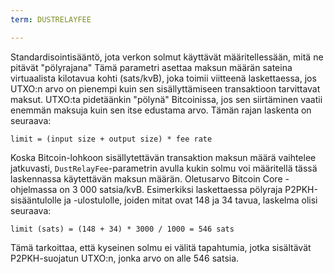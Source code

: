 ```yaml
---
term: DUSTRELAYFEE

---
```

Standardisointisääntö, jota verkon solmut käyttävät määritellessään, mitä ne pitävät "pölyrajana" Tämä parametri asettaa maksun määrän sateina virtuaalista kilotavua kohti (sats/kvB), joka toimii viitteenä laskettaessa, jos UTXO:n arvo on pienempi kuin sen sisällyttämiseen transaktioon tarvittavat maksut. UTXO:ta pidetäänkin "pölynä" Bitcoinissa, jos sen siirtäminen vaatii enemmän maksuja kuin sen itse edustama arvo. Tämän rajan laskenta on seuraava:

```text
limit = (input size + output size) * fee rate
```

Koska Bitcoin-lohkoon sisällytettävän transaktion maksun määrä vaihtelee jatkuvasti, `DustRelayFee`-parametrin avulla kukin solmu voi määritellä tässä laskennassa käytettävän maksun määrän. Oletusarvo Bitcoin Core -ohjelmassa on 3 000 satsia/kvB. Esimerkiksi laskettaessa pölyraja P2PKH-sisääntulolle ja -ulostulolle, joiden mitat ovat 148 ja 34 tavua, laskelma olisi seuraava:

```text
limit (sats) = (148 + 34) * 3000 / 1000 = 546 sats
```

Tämä tarkoittaa, että kyseinen solmu ei välitä tapahtumia, jotka sisältävät P2PKH-suojatun UTXO:n, jonka arvo on alle 546 satsia.